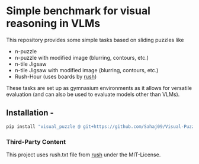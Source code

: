 # Simple benchmark for visual reasoning in VLMs

This repository provides some simple tasks based on sliding puzzles like 
- n-puzzle
- n-puzzle with modified image (blurring, contours, etc.) 
- n-tile Jigsaw
- n-tile Jigsaw with modified image (blurring, contours, etc.) 
- Rush-Hour (uses boards by [rush](https://github.com/fogleman/rush))

These tasks are set up as gymnasium environments as it allows for versatile evaluation (and can also be used to evaluate models other than VLMs).


## Installation -

```bash
pip install "visual_puzzle @ git+https://github.com/Sahaj09/Visual-Puzzles.git@main"
```


### Third-Party Content
This project uses rush.txt file from [rush](https://github.com/fogleman/rush) 
under the MIT-License.